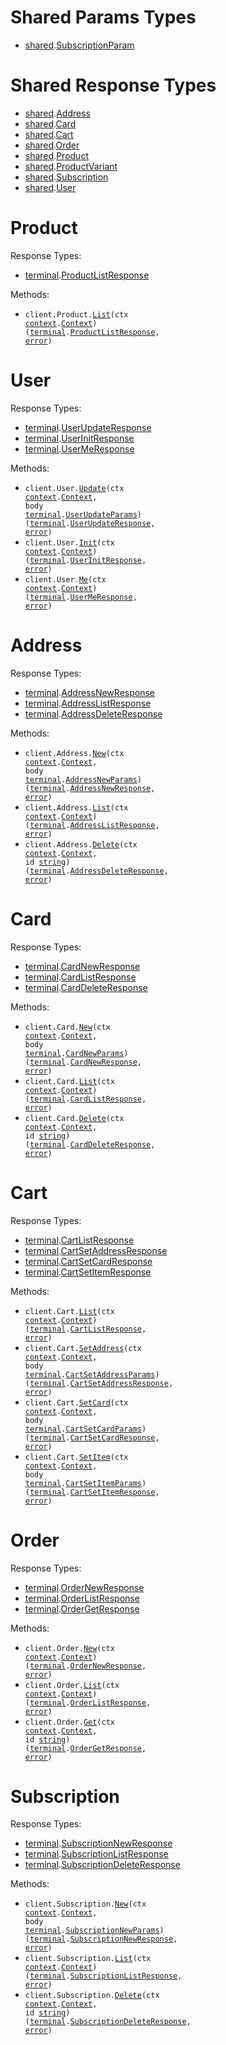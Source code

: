 # Shared Params Types

- <a href="https://pkg.go.dev/github.com/terminaldotshop/terminal-sdk-go/shared">shared</a>.<a href="https://pkg.go.dev/github.com/terminaldotshop/terminal-sdk-go/shared#SubscriptionParam">SubscriptionParam</a>

# Shared Response Types

- <a href="https://pkg.go.dev/github.com/terminaldotshop/terminal-sdk-go/shared">shared</a>.<a href="https://pkg.go.dev/github.com/terminaldotshop/terminal-sdk-go/shared#Address">Address</a>
- <a href="https://pkg.go.dev/github.com/terminaldotshop/terminal-sdk-go/shared">shared</a>.<a href="https://pkg.go.dev/github.com/terminaldotshop/terminal-sdk-go/shared#Card">Card</a>
- <a href="https://pkg.go.dev/github.com/terminaldotshop/terminal-sdk-go/shared">shared</a>.<a href="https://pkg.go.dev/github.com/terminaldotshop/terminal-sdk-go/shared#Cart">Cart</a>
- <a href="https://pkg.go.dev/github.com/terminaldotshop/terminal-sdk-go/shared">shared</a>.<a href="https://pkg.go.dev/github.com/terminaldotshop/terminal-sdk-go/shared#Order">Order</a>
- <a href="https://pkg.go.dev/github.com/terminaldotshop/terminal-sdk-go/shared">shared</a>.<a href="https://pkg.go.dev/github.com/terminaldotshop/terminal-sdk-go/shared#Product">Product</a>
- <a href="https://pkg.go.dev/github.com/terminaldotshop/terminal-sdk-go/shared">shared</a>.<a href="https://pkg.go.dev/github.com/terminaldotshop/terminal-sdk-go/shared#ProductVariant">ProductVariant</a>
- <a href="https://pkg.go.dev/github.com/terminaldotshop/terminal-sdk-go/shared">shared</a>.<a href="https://pkg.go.dev/github.com/terminaldotshop/terminal-sdk-go/shared#Subscription">Subscription</a>
- <a href="https://pkg.go.dev/github.com/terminaldotshop/terminal-sdk-go/shared">shared</a>.<a href="https://pkg.go.dev/github.com/terminaldotshop/terminal-sdk-go/shared#User">User</a>

# Product

Response Types:

- <a href="https://pkg.go.dev/github.com/terminaldotshop/terminal-sdk-go">terminal</a>.<a href="https://pkg.go.dev/github.com/terminaldotshop/terminal-sdk-go#ProductListResponse">ProductListResponse</a>

Methods:

- <code title="get /product">client.Product.<a href="https://pkg.go.dev/github.com/terminaldotshop/terminal-sdk-go#ProductService.List">List</a>(ctx <a href="https://pkg.go.dev/context">context</a>.<a href="https://pkg.go.dev/context#Context">Context</a>) (<a href="https://pkg.go.dev/github.com/terminaldotshop/terminal-sdk-go">terminal</a>.<a href="https://pkg.go.dev/github.com/terminaldotshop/terminal-sdk-go#ProductListResponse">ProductListResponse</a>, <a href="https://pkg.go.dev/builtin#error">error</a>)</code>

# User

Response Types:

- <a href="https://pkg.go.dev/github.com/terminaldotshop/terminal-sdk-go">terminal</a>.<a href="https://pkg.go.dev/github.com/terminaldotshop/terminal-sdk-go#UserUpdateResponse">UserUpdateResponse</a>
- <a href="https://pkg.go.dev/github.com/terminaldotshop/terminal-sdk-go">terminal</a>.<a href="https://pkg.go.dev/github.com/terminaldotshop/terminal-sdk-go#UserInitResponse">UserInitResponse</a>
- <a href="https://pkg.go.dev/github.com/terminaldotshop/terminal-sdk-go">terminal</a>.<a href="https://pkg.go.dev/github.com/terminaldotshop/terminal-sdk-go#UserMeResponse">UserMeResponse</a>

Methods:

- <code title="put /user/me">client.User.<a href="https://pkg.go.dev/github.com/terminaldotshop/terminal-sdk-go#UserService.Update">Update</a>(ctx <a href="https://pkg.go.dev/context">context</a>.<a href="https://pkg.go.dev/context#Context">Context</a>, body <a href="https://pkg.go.dev/github.com/terminaldotshop/terminal-sdk-go">terminal</a>.<a href="https://pkg.go.dev/github.com/terminaldotshop/terminal-sdk-go#UserUpdateParams">UserUpdateParams</a>) (<a href="https://pkg.go.dev/github.com/terminaldotshop/terminal-sdk-go">terminal</a>.<a href="https://pkg.go.dev/github.com/terminaldotshop/terminal-sdk-go#UserUpdateResponse">UserUpdateResponse</a>, <a href="https://pkg.go.dev/builtin#error">error</a>)</code>
- <code title="get /user/init">client.User.<a href="https://pkg.go.dev/github.com/terminaldotshop/terminal-sdk-go#UserService.Init">Init</a>(ctx <a href="https://pkg.go.dev/context">context</a>.<a href="https://pkg.go.dev/context#Context">Context</a>) (<a href="https://pkg.go.dev/github.com/terminaldotshop/terminal-sdk-go">terminal</a>.<a href="https://pkg.go.dev/github.com/terminaldotshop/terminal-sdk-go#UserInitResponse">UserInitResponse</a>, <a href="https://pkg.go.dev/builtin#error">error</a>)</code>
- <code title="get /user/me">client.User.<a href="https://pkg.go.dev/github.com/terminaldotshop/terminal-sdk-go#UserService.Me">Me</a>(ctx <a href="https://pkg.go.dev/context">context</a>.<a href="https://pkg.go.dev/context#Context">Context</a>) (<a href="https://pkg.go.dev/github.com/terminaldotshop/terminal-sdk-go">terminal</a>.<a href="https://pkg.go.dev/github.com/terminaldotshop/terminal-sdk-go#UserMeResponse">UserMeResponse</a>, <a href="https://pkg.go.dev/builtin#error">error</a>)</code>

# Address

Response Types:

- <a href="https://pkg.go.dev/github.com/terminaldotshop/terminal-sdk-go">terminal</a>.<a href="https://pkg.go.dev/github.com/terminaldotshop/terminal-sdk-go#AddressNewResponse">AddressNewResponse</a>
- <a href="https://pkg.go.dev/github.com/terminaldotshop/terminal-sdk-go">terminal</a>.<a href="https://pkg.go.dev/github.com/terminaldotshop/terminal-sdk-go#AddressListResponse">AddressListResponse</a>
- <a href="https://pkg.go.dev/github.com/terminaldotshop/terminal-sdk-go">terminal</a>.<a href="https://pkg.go.dev/github.com/terminaldotshop/terminal-sdk-go#AddressDeleteResponse">AddressDeleteResponse</a>

Methods:

- <code title="post /address">client.Address.<a href="https://pkg.go.dev/github.com/terminaldotshop/terminal-sdk-go#AddressService.New">New</a>(ctx <a href="https://pkg.go.dev/context">context</a>.<a href="https://pkg.go.dev/context#Context">Context</a>, body <a href="https://pkg.go.dev/github.com/terminaldotshop/terminal-sdk-go">terminal</a>.<a href="https://pkg.go.dev/github.com/terminaldotshop/terminal-sdk-go#AddressNewParams">AddressNewParams</a>) (<a href="https://pkg.go.dev/github.com/terminaldotshop/terminal-sdk-go">terminal</a>.<a href="https://pkg.go.dev/github.com/terminaldotshop/terminal-sdk-go#AddressNewResponse">AddressNewResponse</a>, <a href="https://pkg.go.dev/builtin#error">error</a>)</code>
- <code title="get /address">client.Address.<a href="https://pkg.go.dev/github.com/terminaldotshop/terminal-sdk-go#AddressService.List">List</a>(ctx <a href="https://pkg.go.dev/context">context</a>.<a href="https://pkg.go.dev/context#Context">Context</a>) (<a href="https://pkg.go.dev/github.com/terminaldotshop/terminal-sdk-go">terminal</a>.<a href="https://pkg.go.dev/github.com/terminaldotshop/terminal-sdk-go#AddressListResponse">AddressListResponse</a>, <a href="https://pkg.go.dev/builtin#error">error</a>)</code>
- <code title="delete /address/{id}">client.Address.<a href="https://pkg.go.dev/github.com/terminaldotshop/terminal-sdk-go#AddressService.Delete">Delete</a>(ctx <a href="https://pkg.go.dev/context">context</a>.<a href="https://pkg.go.dev/context#Context">Context</a>, id <a href="https://pkg.go.dev/builtin#string">string</a>) (<a href="https://pkg.go.dev/github.com/terminaldotshop/terminal-sdk-go">terminal</a>.<a href="https://pkg.go.dev/github.com/terminaldotshop/terminal-sdk-go#AddressDeleteResponse">AddressDeleteResponse</a>, <a href="https://pkg.go.dev/builtin#error">error</a>)</code>

# Card

Response Types:

- <a href="https://pkg.go.dev/github.com/terminaldotshop/terminal-sdk-go">terminal</a>.<a href="https://pkg.go.dev/github.com/terminaldotshop/terminal-sdk-go#CardNewResponse">CardNewResponse</a>
- <a href="https://pkg.go.dev/github.com/terminaldotshop/terminal-sdk-go">terminal</a>.<a href="https://pkg.go.dev/github.com/terminaldotshop/terminal-sdk-go#CardListResponse">CardListResponse</a>
- <a href="https://pkg.go.dev/github.com/terminaldotshop/terminal-sdk-go">terminal</a>.<a href="https://pkg.go.dev/github.com/terminaldotshop/terminal-sdk-go#CardDeleteResponse">CardDeleteResponse</a>

Methods:

- <code title="post /card">client.Card.<a href="https://pkg.go.dev/github.com/terminaldotshop/terminal-sdk-go#CardService.New">New</a>(ctx <a href="https://pkg.go.dev/context">context</a>.<a href="https://pkg.go.dev/context#Context">Context</a>, body <a href="https://pkg.go.dev/github.com/terminaldotshop/terminal-sdk-go">terminal</a>.<a href="https://pkg.go.dev/github.com/terminaldotshop/terminal-sdk-go#CardNewParams">CardNewParams</a>) (<a href="https://pkg.go.dev/github.com/terminaldotshop/terminal-sdk-go">terminal</a>.<a href="https://pkg.go.dev/github.com/terminaldotshop/terminal-sdk-go#CardNewResponse">CardNewResponse</a>, <a href="https://pkg.go.dev/builtin#error">error</a>)</code>
- <code title="get /card">client.Card.<a href="https://pkg.go.dev/github.com/terminaldotshop/terminal-sdk-go#CardService.List">List</a>(ctx <a href="https://pkg.go.dev/context">context</a>.<a href="https://pkg.go.dev/context#Context">Context</a>) (<a href="https://pkg.go.dev/github.com/terminaldotshop/terminal-sdk-go">terminal</a>.<a href="https://pkg.go.dev/github.com/terminaldotshop/terminal-sdk-go#CardListResponse">CardListResponse</a>, <a href="https://pkg.go.dev/builtin#error">error</a>)</code>
- <code title="delete /card/{id}">client.Card.<a href="https://pkg.go.dev/github.com/terminaldotshop/terminal-sdk-go#CardService.Delete">Delete</a>(ctx <a href="https://pkg.go.dev/context">context</a>.<a href="https://pkg.go.dev/context#Context">Context</a>, id <a href="https://pkg.go.dev/builtin#string">string</a>) (<a href="https://pkg.go.dev/github.com/terminaldotshop/terminal-sdk-go">terminal</a>.<a href="https://pkg.go.dev/github.com/terminaldotshop/terminal-sdk-go#CardDeleteResponse">CardDeleteResponse</a>, <a href="https://pkg.go.dev/builtin#error">error</a>)</code>

# Cart

Response Types:

- <a href="https://pkg.go.dev/github.com/terminaldotshop/terminal-sdk-go">terminal</a>.<a href="https://pkg.go.dev/github.com/terminaldotshop/terminal-sdk-go#CartListResponse">CartListResponse</a>
- <a href="https://pkg.go.dev/github.com/terminaldotshop/terminal-sdk-go">terminal</a>.<a href="https://pkg.go.dev/github.com/terminaldotshop/terminal-sdk-go#CartSetAddressResponse">CartSetAddressResponse</a>
- <a href="https://pkg.go.dev/github.com/terminaldotshop/terminal-sdk-go">terminal</a>.<a href="https://pkg.go.dev/github.com/terminaldotshop/terminal-sdk-go#CartSetCardResponse">CartSetCardResponse</a>
- <a href="https://pkg.go.dev/github.com/terminaldotshop/terminal-sdk-go">terminal</a>.<a href="https://pkg.go.dev/github.com/terminaldotshop/terminal-sdk-go#CartSetItemResponse">CartSetItemResponse</a>

Methods:

- <code title="get /cart">client.Cart.<a href="https://pkg.go.dev/github.com/terminaldotshop/terminal-sdk-go#CartService.List">List</a>(ctx <a href="https://pkg.go.dev/context">context</a>.<a href="https://pkg.go.dev/context#Context">Context</a>) (<a href="https://pkg.go.dev/github.com/terminaldotshop/terminal-sdk-go">terminal</a>.<a href="https://pkg.go.dev/github.com/terminaldotshop/terminal-sdk-go#CartListResponse">CartListResponse</a>, <a href="https://pkg.go.dev/builtin#error">error</a>)</code>
- <code title="put /cart/address">client.Cart.<a href="https://pkg.go.dev/github.com/terminaldotshop/terminal-sdk-go#CartService.SetAddress">SetAddress</a>(ctx <a href="https://pkg.go.dev/context">context</a>.<a href="https://pkg.go.dev/context#Context">Context</a>, body <a href="https://pkg.go.dev/github.com/terminaldotshop/terminal-sdk-go">terminal</a>.<a href="https://pkg.go.dev/github.com/terminaldotshop/terminal-sdk-go#CartSetAddressParams">CartSetAddressParams</a>) (<a href="https://pkg.go.dev/github.com/terminaldotshop/terminal-sdk-go">terminal</a>.<a href="https://pkg.go.dev/github.com/terminaldotshop/terminal-sdk-go#CartSetAddressResponse">CartSetAddressResponse</a>, <a href="https://pkg.go.dev/builtin#error">error</a>)</code>
- <code title="put /cart/card">client.Cart.<a href="https://pkg.go.dev/github.com/terminaldotshop/terminal-sdk-go#CartService.SetCard">SetCard</a>(ctx <a href="https://pkg.go.dev/context">context</a>.<a href="https://pkg.go.dev/context#Context">Context</a>, body <a href="https://pkg.go.dev/github.com/terminaldotshop/terminal-sdk-go">terminal</a>.<a href="https://pkg.go.dev/github.com/terminaldotshop/terminal-sdk-go#CartSetCardParams">CartSetCardParams</a>) (<a href="https://pkg.go.dev/github.com/terminaldotshop/terminal-sdk-go">terminal</a>.<a href="https://pkg.go.dev/github.com/terminaldotshop/terminal-sdk-go#CartSetCardResponse">CartSetCardResponse</a>, <a href="https://pkg.go.dev/builtin#error">error</a>)</code>
- <code title="put /cart/item">client.Cart.<a href="https://pkg.go.dev/github.com/terminaldotshop/terminal-sdk-go#CartService.SetItem">SetItem</a>(ctx <a href="https://pkg.go.dev/context">context</a>.<a href="https://pkg.go.dev/context#Context">Context</a>, body <a href="https://pkg.go.dev/github.com/terminaldotshop/terminal-sdk-go">terminal</a>.<a href="https://pkg.go.dev/github.com/terminaldotshop/terminal-sdk-go#CartSetItemParams">CartSetItemParams</a>) (<a href="https://pkg.go.dev/github.com/terminaldotshop/terminal-sdk-go">terminal</a>.<a href="https://pkg.go.dev/github.com/terminaldotshop/terminal-sdk-go#CartSetItemResponse">CartSetItemResponse</a>, <a href="https://pkg.go.dev/builtin#error">error</a>)</code>

# Order

Response Types:

- <a href="https://pkg.go.dev/github.com/terminaldotshop/terminal-sdk-go">terminal</a>.<a href="https://pkg.go.dev/github.com/terminaldotshop/terminal-sdk-go#OrderNewResponse">OrderNewResponse</a>
- <a href="https://pkg.go.dev/github.com/terminaldotshop/terminal-sdk-go">terminal</a>.<a href="https://pkg.go.dev/github.com/terminaldotshop/terminal-sdk-go#OrderListResponse">OrderListResponse</a>
- <a href="https://pkg.go.dev/github.com/terminaldotshop/terminal-sdk-go">terminal</a>.<a href="https://pkg.go.dev/github.com/terminaldotshop/terminal-sdk-go#OrderGetResponse">OrderGetResponse</a>

Methods:

- <code title="post /order">client.Order.<a href="https://pkg.go.dev/github.com/terminaldotshop/terminal-sdk-go#OrderService.New">New</a>(ctx <a href="https://pkg.go.dev/context">context</a>.<a href="https://pkg.go.dev/context#Context">Context</a>) (<a href="https://pkg.go.dev/github.com/terminaldotshop/terminal-sdk-go">terminal</a>.<a href="https://pkg.go.dev/github.com/terminaldotshop/terminal-sdk-go#OrderNewResponse">OrderNewResponse</a>, <a href="https://pkg.go.dev/builtin#error">error</a>)</code>
- <code title="get /order">client.Order.<a href="https://pkg.go.dev/github.com/terminaldotshop/terminal-sdk-go#OrderService.List">List</a>(ctx <a href="https://pkg.go.dev/context">context</a>.<a href="https://pkg.go.dev/context#Context">Context</a>) (<a href="https://pkg.go.dev/github.com/terminaldotshop/terminal-sdk-go">terminal</a>.<a href="https://pkg.go.dev/github.com/terminaldotshop/terminal-sdk-go#OrderListResponse">OrderListResponse</a>, <a href="https://pkg.go.dev/builtin#error">error</a>)</code>
- <code title="get /order/{id}">client.Order.<a href="https://pkg.go.dev/github.com/terminaldotshop/terminal-sdk-go#OrderService.Get">Get</a>(ctx <a href="https://pkg.go.dev/context">context</a>.<a href="https://pkg.go.dev/context#Context">Context</a>, id <a href="https://pkg.go.dev/builtin#string">string</a>) (<a href="https://pkg.go.dev/github.com/terminaldotshop/terminal-sdk-go">terminal</a>.<a href="https://pkg.go.dev/github.com/terminaldotshop/terminal-sdk-go#OrderGetResponse">OrderGetResponse</a>, <a href="https://pkg.go.dev/builtin#error">error</a>)</code>

# Subscription

Response Types:

- <a href="https://pkg.go.dev/github.com/terminaldotshop/terminal-sdk-go">terminal</a>.<a href="https://pkg.go.dev/github.com/terminaldotshop/terminal-sdk-go#SubscriptionNewResponse">SubscriptionNewResponse</a>
- <a href="https://pkg.go.dev/github.com/terminaldotshop/terminal-sdk-go">terminal</a>.<a href="https://pkg.go.dev/github.com/terminaldotshop/terminal-sdk-go#SubscriptionListResponse">SubscriptionListResponse</a>
- <a href="https://pkg.go.dev/github.com/terminaldotshop/terminal-sdk-go">terminal</a>.<a href="https://pkg.go.dev/github.com/terminaldotshop/terminal-sdk-go#SubscriptionDeleteResponse">SubscriptionDeleteResponse</a>

Methods:

- <code title="put /subscription">client.Subscription.<a href="https://pkg.go.dev/github.com/terminaldotshop/terminal-sdk-go#SubscriptionService.New">New</a>(ctx <a href="https://pkg.go.dev/context">context</a>.<a href="https://pkg.go.dev/context#Context">Context</a>, body <a href="https://pkg.go.dev/github.com/terminaldotshop/terminal-sdk-go">terminal</a>.<a href="https://pkg.go.dev/github.com/terminaldotshop/terminal-sdk-go#SubscriptionNewParams">SubscriptionNewParams</a>) (<a href="https://pkg.go.dev/github.com/terminaldotshop/terminal-sdk-go">terminal</a>.<a href="https://pkg.go.dev/github.com/terminaldotshop/terminal-sdk-go#SubscriptionNewResponse">SubscriptionNewResponse</a>, <a href="https://pkg.go.dev/builtin#error">error</a>)</code>
- <code title="get /subscription">client.Subscription.<a href="https://pkg.go.dev/github.com/terminaldotshop/terminal-sdk-go#SubscriptionService.List">List</a>(ctx <a href="https://pkg.go.dev/context">context</a>.<a href="https://pkg.go.dev/context#Context">Context</a>) (<a href="https://pkg.go.dev/github.com/terminaldotshop/terminal-sdk-go">terminal</a>.<a href="https://pkg.go.dev/github.com/terminaldotshop/terminal-sdk-go#SubscriptionListResponse">SubscriptionListResponse</a>, <a href="https://pkg.go.dev/builtin#error">error</a>)</code>
- <code title="delete /subscription/{id}">client.Subscription.<a href="https://pkg.go.dev/github.com/terminaldotshop/terminal-sdk-go#SubscriptionService.Delete">Delete</a>(ctx <a href="https://pkg.go.dev/context">context</a>.<a href="https://pkg.go.dev/context#Context">Context</a>, id <a href="https://pkg.go.dev/builtin#string">string</a>) (<a href="https://pkg.go.dev/github.com/terminaldotshop/terminal-sdk-go">terminal</a>.<a href="https://pkg.go.dev/github.com/terminaldotshop/terminal-sdk-go#SubscriptionDeleteResponse">SubscriptionDeleteResponse</a>, <a href="https://pkg.go.dev/builtin#error">error</a>)</code>
